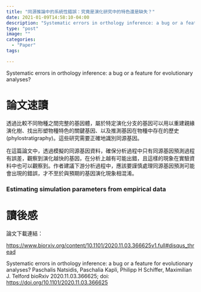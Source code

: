 ```yaml
---
title: "同源推論中的系統性錯誤：究竟是演化研究中的特色還是缺失？"
date: 2021-01-09T14:58:10-04:00
description: "Systematic errors in orthology inference: a bug or a feature for evolutionary analyses? Paschalis Natsidis, Paschalia Kapli, Philipp H Schiffer, Maximilian J. Telford bioRxiv 2020.11.03.366625; doi: https://doi.org/10.1101/2020.11.03.366625"
type: "post"
image: ""
categories:
  - "Paper"
tags:

---
```







Systematic errors in orthology inference: a bug or a feature for evolutionary analyses?

# 論文速讀

透過比較不同物種之間完整的基因體，屬於特定演化分支的基因可以用以重建親緣演化樹、找出形塑物種特色的關鍵基因、以及推測基因在物種中存在的歷史 (phylostratigraphy)。這些研究需要正確地識別同源基因。

在這篇論文中，透過模擬的同源基因資料，確保分析過程中只有同源基因預測過程有誤差，觀察到演化越快的基因，在分析上越有可能出錯，且這樣的現象在實驗資料中也可以觀察到。作者建議下游分析過程中，應該要謹慎處理同源基因預測可能會出現的錯誤，才不至於與預期的基因演化現象相混淆。



### Estimating simulation parameters from empirical data



# 讀後感



論文下載連結：

https://www.biorxiv.org/content/10.1101/2020.11.03.366625v1.full#disqus_thread

Systematic errors in orthology inference: a bug or a feature for evolutionary analyses? Paschalis Natsidis, Paschalia Kapli, Philipp H Schiffer, Maximilian J. Telford bioRxiv 2020.11.03.366625; doi: https://doi.org/10.1101/2020.11.03.366625